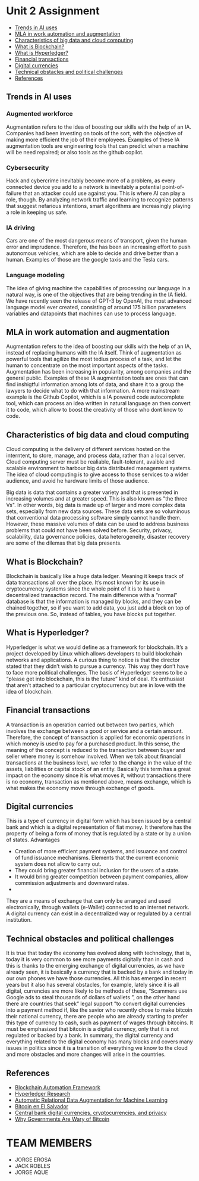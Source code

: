 # Unit 2 Assignment

- [Trends in AI uses](#Trends-in-AI-uses)
- [MLA in work automation and augmentation](#MLA-in-work-automation-and-augmentation)
- [Characteristics of big data and cloud computing](#Characteristics-of-big-data-and-cloud-computing)
- [What is Blockchain?](#What-is-Blockchain?)
- [What is Hyperledger?](#What-is-Hyperledger?)
- [Financial transactions](#Financial-transactions)
- [Digital currencies](#Digital-currencies)
- [Technical obstacles and political challenges](#Technical-obstacles-and-political-challenges)
- [References](#References)

## Trends in AI uses
### Augmented workforce
Augmentation refers to the idea of boosting our skills with the help of an IA. Companies had been investing on tools of the sort, with the objective of making more efficient the job of their employees. Examples of these IA augmentation tools are engineering tools that can predict when a machine will be need repaired; or also tools as the github copilot.

### Cybersecurity
Hack and cybercrime inevitably become more of a problem, as every connected device you add to a network is inevitably a potential point-of-failure that an attacker could use against you. This is where AI can play a role, though. By analyzing network traffic and learning to recognize patterns that suggest nefarious intentions, smart algorithms are increasingly playing a role in keeping us safe.

### IA driving
Cars are one of the most dangerous means of transport, given the human error and imprudence. Therefore, the has been an increasing effort to push autonomous vehicles, which are able to decide and drive better than a human. Examples of those are the google taxis and the Tesla cars. 

### Language modeling
The idea of giving machine the capabilities of processing our language in a natural way, is one of the objectives that are being trending in the IA field. 
We have recently seen the release of GPT-3 by OpenAI, the most advanced language model ever created, consisting of around 175 billion parameters variables and datapoints that machines can use to process language.


## MLA in work automation and augmentation
Augmentation refers to the idea of boosting our skills with the help of an IA, instead of replacing humans with the IA itself. Think of augmentation as powerful tools that agilize the most tedius process of a task, and let the human to concentrate on the most important aspects of the tasks. Augmentation has been increasing in popularity, among companies and the general public. Examples of these IA augmentation tools are ones that can find inshigtful information among lots of data, and share it to a group the lawyers to decide what to do with that information. A more mainstream example is the Github Copilot, which is a IA powered code autocomplete tool, which can process an idea written in natural language an then convert it to code, which allow to boost the creativity of those who dont know to code.


## Characteristics of big data and cloud computing
Cloud computing is the delivery of different services hosted on the interntent, to store, manage, and process data, rather than a local server. Cloud computing server must be realiable, fault-tolerant, avaible and scalable environment to harbour big data distributed management systems. The idea of cloud computing is to give access to those services to a wider audience, and avoid he hardware limits of those audience.

Big data is data that contains a greater variety and that is presented in increasing volumes and at greater speed. This is also known as "the three Vs". In other words, big data is made up of larger and more complex data sets, especially from new data sources. These data sets are so voluminous that conventional data processing software simply cannot handle them. However, these massive volumes of data can be used to address business problems that could not have been solved before. Security, privacy, scalability, data governance policies, data heterogeneity, disaster recovery are some of the dilemas that big data presents.

## What is Blockchain?
Blockchain is basically like a huge data ledger. Meaning it keeps track of data transactions all over the place. It’s most known for its use in cryptocurrency systems since the whole point of it is to have a decentralized transaction record. The main difference with a “normal” database is that the information is managed by blocks, and they can be chained together, so if you want to add data, you just add a block on top of the previous one. So, instead of tables, you have blocks put together.
## What is Hyperledger?
Hyperledger is what we would define as a framework for blockchain. It’s a project developed by Linux which allows developers to build blockchain networks and applications. A curious thing to notice is that the director stated that they didn’t wish to pursue a currency. This way they don’t have to face more political challenges. The basis of Hyperledger seems to be a “please get into blockchain, this is the future” kind of deal. It’s enthusiast that aren’t attached to a particular cryptocurrency but are in love with the idea of blockchain.
## Financial transactions
A transaction is an operation carried out between two parties, which involves the exchange between a good or service and a certain amount. Therefore, the concept of transaction is applied for economic operations in which money is used to pay for a purchased product. In this sense, the meaning of the concept is reduced to the transaction between buyer and seller where money is somehow involved. When we talk about financial transactions at the business level, we refer to the change in the value of the assets, liabilities or capital stock of an entity. Basically this term has a great impact on the economy since it is what moves it, without transactions there is no economy, transaction as mentioned above, means exchange, which is what makes the economy move through exchange of goods.

## Digital currencies
This is a type of currency in digital form which has been issued by a central bank and which is a digital representation of fiat money. It therefore has the property of being a form of money that is regulated by a state or by a union of states.
Advantages
- Creation of more efficient payment systems, and issuance and control of fund issuance mechanisms. Elements that the current economic system does not allow to carry out.
- They could bring greater financial inclusion for the users of a state. 
- It would bring greater competition between payment companies, allow commission adjustments and downward rates.
- 
They are a means of exchange that can only be arranged and used electronically, through wallets (e-Wallet) connected to an internet network. A digital currency can exist in a decentralized way or regulated by a central institution.

## Technical obstacles and political challenges
It is true that today the economy has evolved along with technology, that is, today it is very common to see more payments digitally than in cash and this is thanks to the emerging exchange of digital currencies, as we have already seen, it is basically a currency that is backed by a bank and today in our own phones we have those currencies. All this has emerged in recent years but it also has several obstacles, for example, lately since it is all digital, currencies are more likely to be methods of these, “Scammers use Google ads to steal thousands of dollars of wallets ”, on the other hand there are countries that seek“ legal support ”to convert digital currencies into a payment method if, like the savior who recently chose to make bitcoin their national currency, there are people who are already starting to prefer this type of currency to cash, such as payment of wages through bitcoins. It must be emphasized that bitcoin is a digital currency, only that it is not regulated or backed by a bank. In summary, the digital currency and everything related to the digital economy has many blocks and covers many issues in politics since it is a transition of everything we know to the cloud and more obstacles and more changes will arise in the countries.
## References
- [Blockchain Automation Framework](https://blockchain-automation-framework.readthedocs.io/en/latest/introduction.html)
- [Hyperledger Research](https://www.hyperledger.org/learn/research)
- [Automatic Relational Data Augmentation for Machine Learning](https://arxiv.org/pdf/2003.09758.pdf)
- [Bitcoin en El Salvador](https://es.digitaltrends.com/tendencias/moneda-digital-dinero-virtual-criptomoneda/)
- [Central bank digital currencies, cryptocurrencies, and privacy](https://voxeu.org/article/central-bank-digital-currencies-cryptocurrencies-and-privacy)
- [Why Governments Are Wary of Bitcoin](https://www.investopedia.com/articles/forex/042015/why-governments-are-afraid-bitcoin.asp)

# TEAM MEMBERS
- JORGE EROSA
- JACK ROBLES
- JORGE AQUE

